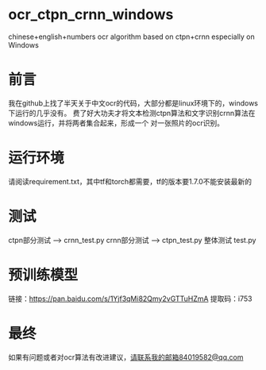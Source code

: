 # ocr_ctpn_crnn_windows
chinese+english+numbers ocr algorithm based on ctpn+crnn especially on Windows
# 前言
我在github上找了半天关于中文ocr的代码，大部分都是linux环境下的，windows下运行的几乎没有。
费了好大功夫才将文本检测ctpn算法和文字识别crnn算法在windows运行，并将两者集合起来，形成一个
对一张照片的ocr识别。
# 运行环境
请阅读requirement.txt，其中tf和torch都需要，tf的版本要1.7.0不能安装最新的
# 测试
ctpn部分测试 --> crnn_test.py
crnn部分测试 --> ctpn_test.py
整体测试 test.py
# 预训练模型
链接：https://pan.baidu.com/s/1Yjf3qMi82Qmy2vGTTuHZmA 
提取码：i753 
# 最终
如果有问题或者对ocr算法有改进建议，请联系我的邮箱84019582@qq.com
